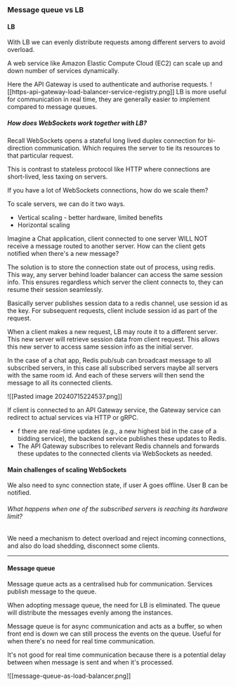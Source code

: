
### Message queue vs LB


#### LB
With LB we can evenly distribute requests among different servers to avoid overload.

A web service like Amazon Elastic Compute Cloud (EC2) can scale up and down number of services dynamically.

Here the API Gateway is used to authenticate and authorise requests.
![[https-api-gateway-load-balancer-service-registry.png]]
LB is more useful for communication in real time, they are generally easier to implement compared to message queues.


##### How does WebSockets work together with LB?
Recall WebSockets opens a stateful long lived duplex connection for bi-direction communication. Which requires the server to tie its resources to that particular request. 

This is contrast to stateless protocol like HTTP where connections are short-lived, less taxing on servers.

If you have a lot of WebSockets connections, how do we scale them?

To scale servers, we can do it two ways.
* Vertical scaling - better hardware, limited benefits
* Horizontal scaling

Imagine a Chat application, client connected to one server WILL NOT receive a message routed to another server. How can the client gets notified when there's a new message?

The solution is to store the connection state out of process, using redis.
This way, any server behind loader balancer can access the same session info. This ensures regardless which server the client connects to, they can resume their session seamlessly.

Basically server publishes session data to a redis channel, use session id as the key.
For subsequent requests, client include session id as part of the request.

When a client makes a new request, LB may route it to a different server. This new server will retrieve session data from client request. This allows this new server to access same session info as the initial server.

In the case of a chat app, Redis pub/sub can broadcast message to all subscribed servers, in this case all subscribed servers maybe all servers with the same room id.
And each of these servers will then send the message to all its connected clients.


![[Pasted image 20240715224537.png]]

If client is connected to an API Gateway service, the Gateway service can redirect to actual services via HTTP or gRPC.

- f there are real-time updates (e.g., a new highest bid in the case of a bidding service), the backend service publishes these updates to Redis.
- The API Gateway subscribes to relevant Redis channels and forwards these updates to the connected clients via WebSockets as needed.
#### Main challenges of scaling WebSockets
We also need to sync connection state, if user A goes offline. User B can be notified. 

###### What happens when one of the subscribed servers is reaching its hardware limit?
We need a mechanism to detect overload and reject incoming connections, and also do load shedding, disconnect some clients.




---
#### Message queue
Message queue acts as a centralised hub for communication.
Services publish message to the queue.

When adopting message queue, the need for LB is eliminated. The queue will distribute the messages evenly among the instances.

Message queue is for async communication and acts as a buffer, so when front end is down we can still process the events on the queue. Useful for when there's no need for real time communication.

It's not good for real time communication because there is a potential delay between when message is sent and when it's processed.


![[message-queue-as-load-balancer.png]]


